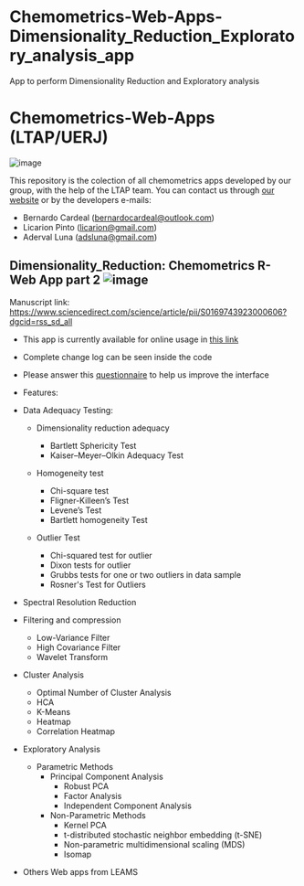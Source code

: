 # Chemometrics-Web-Apps-Dimensionality_Reduction_Exploratory_analysis_app
App to perform Dimensionality Reduction and Exploratory analysis
# Chemometrics-Web-Apps (LTAP/UERJ)
![image](https://static.wixstatic.com/media/1f581c_8d6a8a367d8042509d4843bf27ddd8d4~mv2.jpg/v1/fill/w_979,h_396,al_c,q_85,enc_auto/1f581c_8d6a8a367d8042509d4843bf27ddd8d4~mv2.jpg)

This repository is the colection of all chemometrics apps developed by our group, with the help of the LTAP team. You can contact us through [our website](https://www.ltapuerj.com.br/) or by the developers e-mails:

- Bernardo Cardeal (bernardocardeal@outlook.com)
- Licarion Pinto (licarion@gmail.com)
- Aderval Luna (adsluna@gmail.com)

## Dimensionality_Reduction: Chemometrics R-Web App part 2 ![image](https://img.shields.io/badge/Version-DH--1.0-blueviolet)
Manuscript link: https://www.sciencedirect.com/science/article/pii/S0169743923000606?dgcid=rss_sd_all

- This app is currently available for online usage in [this link](https://ltap.shinyapps.io/dimensionality_reduction/)
- Complete change log can be seen inside the code
 - Please answer this [questionnaire](https://docs.google.com/forms/d/1js1Wyf81-8oG6u2w3F9lswMV3MUjX6srkBYWkkOj7Zw/edit?ts=633b6a1f) to help us improve the interface
 
 - Features:
 
 - Data Adequacy Testing:
    - Dimensionality reduction adequacy
      - Bartlett Sphericity Test
      - Kaiser–Meyer–Olkin Adequacy Test
    
    - Homogeneity test
      - Chi-square test
      - Fligner-Killeen’s Test
      - Levene’s Test
      - Bartlett homogeneity Test
    
    - Outlier Test
      - Chi-squared test for outlier
      - Dixon tests for outlier
      - Grubbs tests for one or two outliers in data sample
      - Rosner's Test for Outliers

- Spectral Resolution Reduction

- Filtering and compression
	- Low-Variance Filter
	- High Covariance Filter
	- Wavelet Transform

- Cluster Analysis
	- Optimal Number of Cluster Analysis
	- HCA
	- K-Means
	- Heatmap
	- Correlation Heatmap

- Exploratory Analysis
  - Parametric Methods
    - Principal Component Analysis
		- Robust PCA
		- Factor Analysis
		- Independent Component Analysis
	- Non-Parametric Methods
		- Kernel PCA
		- t-distributed stochastic neighbor embedding (t-SNE) 
		- Non-parametric multidimensional scaling (MDS)
		- Isomap

- Others Web apps from LEAMS
